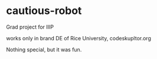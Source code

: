 # cautious-robot
Grad project for IIIP 

works only in brand DE of Rice University, 
codeskupltor.org

Nothing special, but it was fun.
